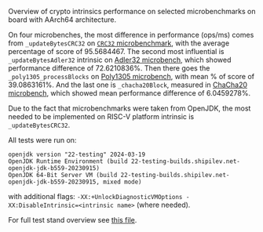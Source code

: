 Overview of crypto intrinsics performance on selected microbenchmarks on board with AArch64 architecture.

On four microbenches, the most difference in performance (ops/ms) comes from `_updateBytesCRC32` on [`CRC32` microbenchmark](https://github.com/ArsenyBochkarev/OpenJDK-RISCV-Intrinsics/tree/main/benchmarks/CRC32), with the average percentage of score of 95.5684467. The second most influential is `_updateBytesAdler32` intrinsic on [Adler32 microbench](https://github.com/ArsenyBochkarev/OpenJDK-RISCV-Intrinsics/tree/main/benchmarks/Adler32), which showed performance difference of 72.6210836%. Then there goes the `_poly1305_processBlocks` on [Poly1305 microbench](https://github.com/ArsenyBochkarev/OpenJDK-RISCV-Intrinsics/tree/main/benchmarks/Poly1305), with mean % of score of 39.0863161%. And the last one is `_chacha20Block`, measured in [ChaCha20 microbench](https://github.com/ArsenyBochkarev/OpenJDK-RISCV-Intrinsics/tree/main/benchmarks/ChaCha20), which showed mean performance difference of 6.0459278%.

Due to the fact that microbenchmarks were taken from OpenJDK, the most needed to be implemented on RISC-V platform intrinsic is `_updateBytesCRC32`.


All tests were run on:

```
openjdk version "22-testing" 2024-03-19
OpenJDK Runtime Environment (build 22-testing-builds.shipilev.net-openjdk-jdk-b559-20230915)
OpenJDK 64-Bit Server VM (build 22-testing-builds.shipilev.net-openjdk-jdk-b559-20230915, mixed mode)
```

with additional flags: `-XX:+UnlockDiagnosticVMOptions -XX:DisableIntrinsic=<intrinsic name>` (where needed).

For full test stand overview see [this file](https://github.com/ArsenyBochkarev/OpenJDK-RISCV-Intrinsics/blob/main/docs/benchmarks/micro/cpu/aarch64/disabling_crypto_intrinsics_aarch64_micro.md).
